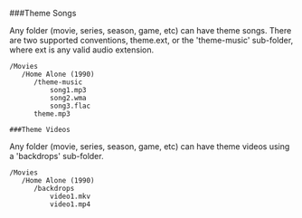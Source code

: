 ###Theme Songs
 
Any folder (movie, series, season, game, etc) can have theme songs. There are two supported conventions, theme.ext, or the 'theme-music' sub-folder, where ext is any valid audio extension.

```
/Movies
   /Home Alone (1990)
      /theme-music
          song1.mp3
          song2.wma
          song3.flac
      theme.mp3
 
###Theme Videos
```

Any folder (movie, series, season, game, etc) can have theme videos using a 'backdrops' sub-folder. 

```
/Movies
   /Home Alone (1990)
      /backdrops
          video1.mkv
          video1.mp4
```